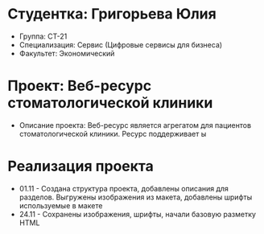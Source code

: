 # Студентка: Григорьева Юлия
- Группа: СТ-21
- Специализация: Сервис (Цифровые сервисы для бизнеса)
- Факультет: Экономический

# Проект: Веб-ресурс стоматологической клиники 
- Описание проекта: Веб-ресурс является агрегатом для пациентов стоматологической клиники. Ресурс поддерживает ы

# Реализация проекта 
- 01.11 - Создана структура проекта, добавлены описания для разделов. Выгружены изображения из макета, добавлены шрифты используемые в макете
- 24.11 - Сохранены изображения, шрифты, начали базовую разметку HTML
